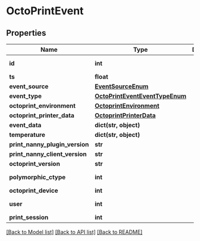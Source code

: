 # OctoPrintEvent


## Properties
Name | Type | Description | Notes
------------ | ------------- | ------------- | -------------
**id** | **int** |  | [optional] [readonly] 
**ts** | **float** |  | [optional] 
**event_source** | [**EventSourceEnum**](EventSourceEnum.md) |  | [optional] 
**event_type** | [**OctoPrintEventEventTypeEnum**](OctoPrintEventEventTypeEnum.md) |  | [optional] 
**octoprint_environment** | [**OctoprintEnvironment**](OctoprintEnvironment.md) |  | 
**octoprint_printer_data** | [**OctoprintPrinterData**](OctoprintPrinterData.md) |  | 
**event_data** | **dict(str, object)** |  | [optional] 
**temperature** | **dict(str, object)** |  | [optional] 
**print_nanny_plugin_version** | **str** |  | 
**print_nanny_client_version** | **str** |  | 
**octoprint_version** | **str** |  | 
**polymorphic_ctype** | **int** |  | [optional] [readonly] 
**octoprint_device** | **int** |  | 
**user** | **int** |  | [optional] [readonly] 
**print_session** | **int** |  | [optional] 

[[Back to Model list]](../README.md#documentation-for-models) [[Back to API list]](../README.md#documentation-for-api-endpoints) [[Back to README]](../README.md)


